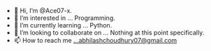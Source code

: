 - 👋 Hi, I’m @Ace07-x.
- 👀 I’m interested in ... Programming.
- 🌱 I’m currently learning ... Python.
- 💞️ I’m looking to collaborate on ... Nothing at this point specifically.
- 📫 How to reach me ...abhilashchoudhury07@gmail.com

<!---
ace07z/ace07z is a ✨ special ✨ repository because its `README.md` (this file) appears on your GitHub profile.
You can click the Preview link to take a look at your changes.
--->
